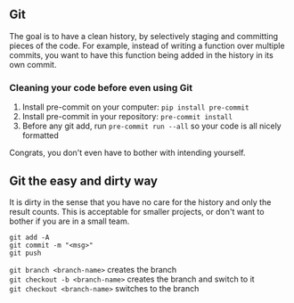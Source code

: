## Git
The goal is to have a clean history, by selectively staging and committing pieces of the code.
For example, instead of writing a function over multiple commits, you want to have this function being added in the history in its own commit.

### Cleaning your code before even using Git
1. Install pre-commit on your computer: ``pip install pre-commit``
2. Install pre-commit in your repository: ``pre-commit install``
3. Before any git add, run ``pre-commit run --all`` so your code is all nicely formatted

Congrats, you don't even have to bother with intending yourself.

## Git the easy and dirty way
It is dirty in the sense that you have no care for the history and only the result counts.
This is acceptable for smaller projects, or don't want to bother if you are in a small team.

``git add -A``
<br>``git commit -m "<msg>"``
<br>``git push``

``git branch <branch-name>`` creates the branch
<br>``git checkout -b <branch-name>`` creates the branch and switch to it
<br>``git checkout <branch-name>`` switches to the branch